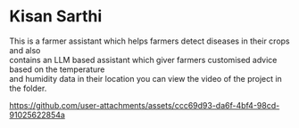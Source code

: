 # Kisan Sarthi
This is a farmer assistant which helps farmers detect diseases in their crops and also  
contains an LLM based assistant which giver farmers customised advice based on the temperature  
and humidity data in their location you can view the video of the project in the folder.

https://github.com/user-attachments/assets/ccc69d93-da6f-4bf4-98cd-91025622854a
